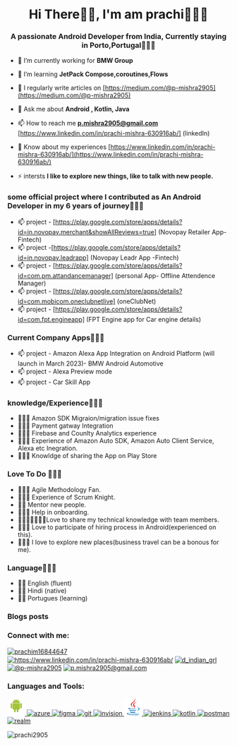 <h1 align="center">Hi There🙋‍♀️, I'm am prachi👩🏽‍🦱</h1>
<h3 align="center">A passionate Android Developer from India, Currently staying in Porto,Portugal🧘🏽‍♀️ </h3>

- 🔭 I’m currently working for **BMW Group**

- 🌱 I’m learning **JetPack Compose,coroutines,Flows**

- 📝 I regularly write articles on [https://medium.com/@p-mishra2905](https://medium.com/@p-mishra2905)

- 💬 Ask me about **Android , Kotlin, Java**

- 📫 How to reach me **p.mishra2905@gmail.com** [https://www.linkedin.com/in/prachi-mishra-630916ab/] (linkedIn)

- 📄 Know about my experiences [https://www.linkedin.com/in/prachi-mishra-630916ab/](https://www.linkedin.com/in/prachi-mishra-630916ab/)

- ⚡ intersts **I like to explore new things, like to talk with new people.**

### some official project where I contributed as An Android Developer in my 6 years of journey👩🏾‍🏭 
- 📫 project - [https://play.google.com/store/apps/details?id=in.novopay.merchant&showAllReviews=true] (Novopay Retailer App-Fintech)
- 📫 project -[https://play.google.com/store/apps/details?id=in.novopay.leadrapp] (Novopay Leadr App -Fintech)
- 📫 project - [https://play.google.com/store/apps/details?id=com.pm.attandancemanager] (personal App- Offline Attendence Manager)
- 📫 project - [https://play.google.com/store/apps/details?id=com.mobicom.oneclubnetlive] (oneClubNet)
- 📫 project - [https://play.google.com/store/apps/details?id=com.fpt.engineapp] (FPT Engine app for Car engine details)

### Current Company Apps👩🏾‍💻
- 📫 project - Amazon Alexa App Integration on Android Platform (will launch in March 2023)- BMW Android Automotive
- 📫 project -  Alexa Preview mode 
- 📫 project -  Car Skill App 

### knowledge/Experience🦸🏾‍♀️
- 👩🏻‍🚒 Amazon SDK Migraion/migration issue fixes
- 👩🏻‍🚒 Payment gatway Integration
- 👩🏻‍🚒 Firebase and Counlty Analytics experience
- 👩🏻‍🚒 Experience of Amazon Auto SDK, Amazon Auto Client Service, Alexa etc Inegration.
- 👩🏻‍🚒 Knowldge of sharing the App on Play Store

### Love To Do 🤹🏼‍♀️
- 👩🏽‍🏫 Agile Methodology Fan.
- 🧍🏽‍♀️ Experience of Scrum Knight.
- 🙋🏽 Mentor new people.
- 👩🏽‍🦱 Help in onboarding.
- 👭🏾🧑🏾‍🤝‍🧑🏾Love to share my technical knowledge with team members.
- 👩🏽‍⚖️ Love to participate of hiring process in Android(experienced on this).
- 🚴🏾‍♀️ I love to explore new places(business travel can be a bonous for me).

### Language👩🏽‍🌾 
- ✍🏼 English (fluent)
- 🙏🏼 Hindi (native)
- 🙆🏼 Portugues (learning)

### Blogs posts
<!-- BLOG-POST-LIST:START -->
<!-- BLOG-POST-LIST:END -->

<h3 align="left">Connect with me:</h3>
<p align="left">
<a href="https://twitter.com/prachim16844647" target="blank"><img align="center" src="https://raw.githubusercontent.com/rahuldkjain/github-profile-readme-generator/master/src/images/icons/Social/twitter.svg" alt="prachim16844647" height="30" width="40" /></a>
<a href="https://www.linkedin.com/in/prachi-mishra-630916ab/" target="blank"><img align="center" src="https://raw.githubusercontent.com/rahuldkjain/github-profile-readme-generator/master/src/images/icons/Social/linked-in-alt.svg" alt="https://www.linkedin.com/in/prachi-mishra-630916ab/" height="30" width="40" /></a>
<a href="https://instagram.com/d_indian_grl" target="blank"><img align="center" src="https://raw.githubusercontent.com/rahuldkjain/github-profile-readme-generator/master/src/images/icons/Social/instagram.svg" alt="d_indian_grl" height="30" width="40" /></a>
<a href="https://medium.com/@p-mishra2905" target="blank"><img align="center" src="https://raw.githubusercontent.com/rahuldkjain/github-profile-readme-generator/master/src/images/icons/Social/medium.svg" alt="@p-mishra2905" height="30" width="40" /></a>
<a href="https://www.hackerrank.com/p.mishra2905@gmail.com" target="blank"><img align="center" src="https://raw.githubusercontent.com/rahuldkjain/github-profile-readme-generator/master/src/images/icons/Social/hackerrank.svg" alt="p.mishra2905@gmail.com" height="30" width="40" /></a>
</p>

<h3 align="left">Languages and Tools:</h3>
<p align="left"> <a href="https://developer.android.com" target="_blank" rel="noreferrer"> <img src="https://raw.githubusercontent.com/devicons/devicon/master/icons/android/android-original-wordmark.svg" alt="android" width="40" height="40"/> </a> <a href="https://azure.microsoft.com/en-in/" target="_blank" rel="noreferrer"> <img src="https://www.vectorlogo.zone/logos/microsoft_azure/microsoft_azure-icon.svg" alt="azure" width="40" height="40"/> </a> <a href="https://www.figma.com/" target="_blank" rel="noreferrer"> <img src="https://www.vectorlogo.zone/logos/figma/figma-icon.svg" alt="figma" width="40" height="40"/> </a> <a href="https://git-scm.com/" target="_blank" rel="noreferrer"> <img src="https://www.vectorlogo.zone/logos/git-scm/git-scm-icon.svg" alt="git" width="40" height="40"/> </a> <a href="https://www.invisionapp.com/" target="_blank" rel="noreferrer"> <img src="https://www.vectorlogo.zone/logos/invisionapp/invisionapp-icon.svg" alt="invision" width="40" height="40"/> </a> <a href="https://www.java.com" target="_blank" rel="noreferrer"> <img src="https://raw.githubusercontent.com/devicons/devicon/master/icons/java/java-original.svg" alt="java" width="40" height="40"/> </a> <a href="https://www.jenkins.io" target="_blank" rel="noreferrer"> <img src="https://www.vectorlogo.zone/logos/jenkins/jenkins-icon.svg" alt="jenkins" width="40" height="40"/> </a> <a href="https://kotlinlang.org" target="_blank" rel="noreferrer"> <img src="https://www.vectorlogo.zone/logos/kotlinlang/kotlinlang-icon.svg" alt="kotlin" width="40" height="40"/> </a> <a href="https://postman.com" target="_blank" rel="noreferrer"> <img src="https://www.vectorlogo.zone/logos/getpostman/getpostman-icon.svg" alt="postman" width="40" height="40"/> </a> <a href="https://realm.io/" target="_blank" rel="noreferrer"> <img src="https://raw.githubusercontent.com/bestofjs/bestofjs-webui/8665e8c267a0215f3159df28b33c365198101df5/public/logos/realm.svg" alt="realm" width="40" height="40"/> </a> </p>

<p><img align="center" src="https://github-readme-stats.vercel.app/api/top-langs?username=prachi2905&show_icons=true&locale=en&layout=compact" alt="prachi2905" /></p>
